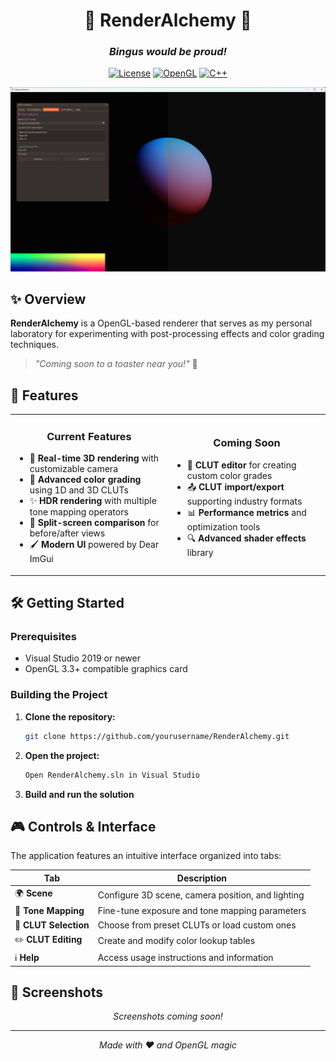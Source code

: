 <div align="center">
  
# 🧪 RenderAlchemy 🧪

### _Bingus would be proud!_

[![License](https://img.shields.io/badge/license-MIT-blue?style=for-the-badge)](LICENSE)
[![OpenGL](https://img.shields.io/badge/OpenGL-3.3-brightgreen?style=for-the-badge&logo=opengl)](https://www.opengl.org/)
[![C++](https://img.shields.io/badge/C%2B%2B-17-orange?style=for-the-badge&logo=c%2B%2B)](https://isocpp.org/)

<img src="docs/preview.png" alt="RenderAlchemy Preview" width="800px">

</div>

## ✨ Overview

**RenderAlchemy** is a OpenGL-based renderer that serves as my personal laboratory for experimenting with post-processing effects and color grading techniques.

> *"Coming soon to a toaster near you!"* 🔮

## 🚀 Features

<div align="center">
  <table>
    <tr>
      <td align="center" width="50%">
        <h3>Current Features</h3>
        <div align="left">
          <ul>
            <li>🎥 <b>Real-time 3D rendering</b> with customizable camera</li>
            <li>🎨 <b>Advanced color grading</b> using 1D and 3D CLUTs</li>
            <li>✨ <b>HDR rendering</b> with multiple tone mapping operators</li>
            <li>🔄 <b>Split-screen comparison</b> for before/after views</li>
            <li>🖌️ <b>Modern UI</b> powered by Dear ImGui</li>
          </ul>
        </div>
      </td>
      <td align="center" width="50%">
        <h3>Coming Soon</h3>
        <div align="left">
          <ul>
            <li>📝 <b>CLUT editor</b> for creating custom color grades</li>
            <li>📤 <b>CLUT import/export</b> supporting industry formats</li>
            <li>📊 <b>Performance metrics</b> and optimization tools</li>
            <li>🔍 <b>Advanced shader effects</b> library</li>
          </ul>
        </div>
      </td>
    </tr>
  </table>
</div>

## 🛠️ Getting Started

### Prerequisites

- Visual Studio 2019 or newer
- OpenGL 3.3+ compatible graphics card

### Building the Project

1. **Clone the repository:**
   ```bash
   git clone https://github.com/yourusername/RenderAlchemy.git
   ```

2. **Open the project:**
   ```bash
   Open RenderAlchemy.sln in Visual Studio
   ```

3. **Build and run the solution**

## 🎮 Controls & Interface

The application features an intuitive interface organized into tabs:

| Tab | Description |
|-----|-------------|
| 🌍 **Scene** | Configure 3D scene, camera position, and lighting |
| 🔆 **Tone Mapping** | Fine-tune exposure and tone mapping parameters |
| 🎨 **CLUT Selection** | Choose from preset CLUTs or load custom ones |
| ✏️ **CLUT Editing** | Create and modify color lookup tables |
| ℹ️ **Help** | Access usage instructions and information |

## 📸 Screenshots

<div align="center">
  <i>Screenshots coming soon!</i>
</div>

---

<div align="center">
  <i>Made with ❤️ and OpenGL magic</i>
</div>

